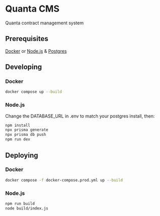 # Quanta CMS

Quanta contract management system

## Prerequisites

[Docker](https://docs.docker.com/get-docker/)
or
[Node.js](https://nodejs.org/en/download/) & [Postgres](https://www.postgresql.org/)

## Developing

### Docker
```bash
docker compose up --build
```

### Node.js
Change the DATABASE_URL in .env to match your postgres install, then:

```bash
npm install
npx prisma generate
npx prisma db push
npm run dev
```

## Deploying

### Docker
```bash
docker compose -f docker-compose.prod.yml up --build
```

### Node.js
```bash
npm run build
node build/index.js
```
